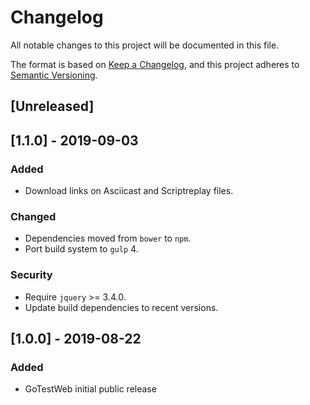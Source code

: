 # Changelog
All notable changes to this project will be documented in this file.

The format is based on [Keep a Changelog](https://keepachangelog.com/en/1.0.0/),
and this project adheres to [Semantic Versioning](https://semver.org/spec/v2.0.0.html).

## [Unreleased]

## [1.1.0] - 2019-09-03
### Added
 - Download links on Asciicast and Scriptreplay files.

### Changed
 - Dependencies moved from `bower` to `npm`.
 - Port build system to `gulp` 4.

### Security
 - Require `jquery` >= 3.4.0.
 - Update build dependencies to recent versions.

## [1.0.0] - 2019-08-22
### Added
 - GoTestWeb initial public release
